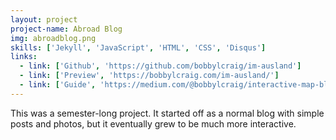 ```yaml
---
layout: project
project-name: Abroad Blog
img: abroadblog.png
skills: ['Jekyll', 'JavaScript', 'HTML', 'CSS', 'Disqus']
links:
  - link: ['Github', 'https://github.com/bobbylcraig/im-ausland']
  - link: ['Preview', 'https://bobbylcraig.com/im-ausland/']
  - link: ['Guide', 'https://medium.com/@bobbylcraig/interactive-map-blog-study-abroad-project-ef87e3e938fb']
---
```


This was a semester-long project. It started off as a normal blog with simple posts and photos, but it eventually grew to be much more interactive.
